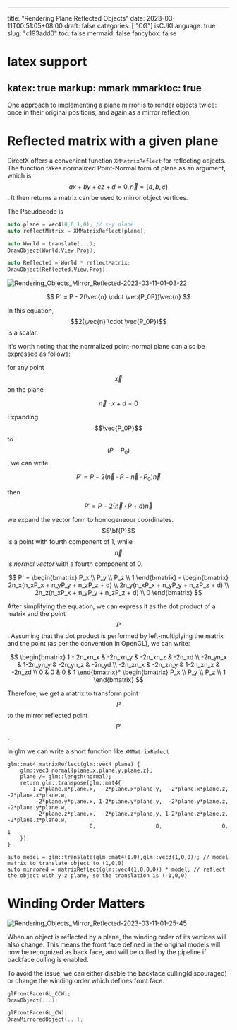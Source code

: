 
---
title: "Rendering Plane Reflected Objects"
date: 2023-03-11T00:51:05+08:00
draft: false
categories: [ "CG"]
isCJKLanguage: true
slug: "c193add0"
toc: false
mermaid: false
fancybox: false
# latex support
katex: true
markup: mmark
mmarktoc: true 
---

One approach to implementing a plane mirror is to render objects twice:
once in their original positions, and again as a mirror reflection.

# Reflected matrix with a given plane

DirectX offers a convenient function `XMMatrixReflect` for reflecting objects.
The function takes normalized Point-Normal form of plane as an argument, which is $$ ax + by + cz + d = 0, \vec{n} = \{a,b,c\}$$.
It then returns a matrix can be used to mirror object vertices.

The Pseudocode is
```cpp
auto plane = vec4(0,0,1,0); // x-y plane
auto reflectMatrix = XMMatrixReflect(plane);

auto World = translate(...);
DrawObject(World,View,Proj);

auto Reflected = World * reflectMatrix;
DrawObject(Reflected,View,Proj);
```
![Rendering_Objects_Mirror_Reflected-2023-03-11-01-03-22](https://img.blurredcode.com/img/Rendering_Objects_Mirror_Reflected-2023-03-11-01-03-22.png?x-oss-process=style/compress)


$$
P' =  P - 2(\vec{n} \cdot \vec{P_0P})\vec{n}
$$

In this equation, $$2(\vec{n} \cdot \vec{P_0P})$$ is a scalar.

It's worth noting that the normalized point-normal plane can also be expressed as follows: 

for any point $$\vec{x}$$ on the plane

$$
\vec{n} \cdot x + d = 0
$$

Expanding $$\vec{P_0P}$$ to $$(P - P_0)$$, we can write:

$$
P' =  P - 2(\vec{n} \cdot P - \vec{n} \cdot  P_0)\vec{n}
$$

then 

$$
P' =  P - 2(\vec{n} \cdot P + d)\vec{n}
$$

we expand the vector form to homogeneour coordinates.
$$\bf{P}$$ is a point with fourth component of 1, while $$\vec{n}$$ is *normal vector* with a fourth component of 0.

$$
P' = 
\begin{bmatrix}
P_x \\ P_y \\ P_z \\ 1
\end{bmatrix} - 
\begin{bmatrix}
2n_x(n_xP_x + n_yP_y + n_zP_z + d) \\ 
2n_y(n_xP_x + n_yP_y + n_zP_z + d) \\
2n_z(n_xP_x + n_yP_y + n_zP_z + d) \\
0
\end{bmatrix}
$$

After simplifying the equation, we can express it as the dot product of a matrix and the point $$P$$.
Assuming that the dot product is performed by left-multiplying the matrix and the point (as per the convention in OpenGL), we can write:

$$
\begin{bmatrix}
1 - 2n_xn_x & -2n_xn_y & -2n_xn_z & -2n_xd \\ 
-2n_yn_x &  1-2n_yn_y & -2n_yn_z & -2n_yd \\ 
-2n_zn_x &  -2n_zn_y &  1-2n_zn_z & -2n_zd \\
0 & 0 & 0 & 1
\end{bmatrix}* 
\begin{bmatrix}
P_x \\ P_y \\ P_z \\ 1
\end{bmatrix}
$$

Therefore, we get a matrix to transform point $$P$$ to the mirror reflected point $$P'$$.

In glm we can write a short function like `XMMatrixRefect`

```
glm::mat4 matrixReflect(glm::vec4 plane) {
    glm::vec3 normal{plane.x,plane.y,plane.z};
    plane /= glm::length(normal);
    return glm::transpose(glm::mat4{
        1-2*plane.x*plane.x,  -2*plane.x*plane.y,  -2*plane.x*plane.z, -2*plane.x*plane.w,
         -2*plane.y*plane.x, 1-2*plane.y*plane.y,  -2*plane.y*plane.z, -2*plane.y*plane.w,
         -2*plane.z*plane.x,  -2*plane.z*plane.y, 1-2*plane.z*plane.z, -2*plane.z*plane.w,
                          0,                   0,                   0,                  1
    });
}

auto model = glm::translate(glm::mat4(1.0),glm::vec3(1,0,0)); // model matrix to translate object to (1,0,0)
auto mirrored = matrixReflect(glm::vec4(1,0,0,0)) * model; // reflect the object with y-z plane, so the translation is (-1,0,0)
```
# Winding Order Matters

![Rendering_Objects_Mirror_Reflected-2023-03-11-01-25-45](https://img.blurredcode.com/img/Rendering_Objects_Mirror_Reflected-2023-03-11-01-25-45.png?x-oss-process=style/compress)

When an object is reflected by a plane, the winding order of its vertices will also change. This means the front face defined in the original models will now be recognized as back face, and will be culled by the pipeline if backface culling is enabled.

To avoid the issue, we can either disable the backface culling(discouraged) or change the winding order which defines front face.

```cpp
glFrontFace(GL_CCW); 
DrawObject(...);

glFrontFace(GL_CW); 
DrawMirroredObject(...);

```

